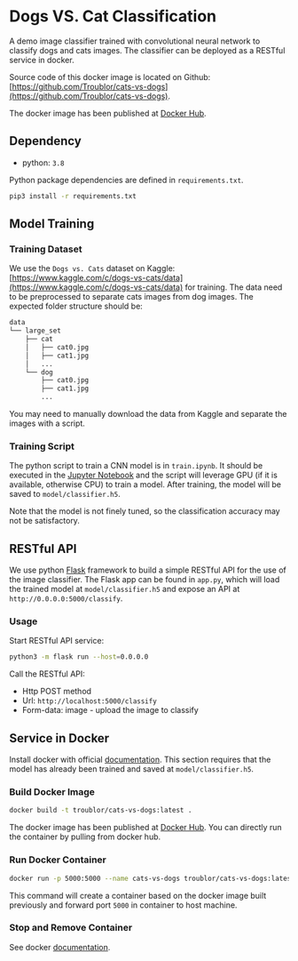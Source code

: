# Dogs VS. Cat Classification

A demo image classifier trained with convolutional neural network to classify dogs and cats images. 
The classifier can be deployed as a RESTful service in docker.  

Source code of this docker image is located on Github: [https://github.com/Troublor/cats-vs-dogs](https://github.com/Troublor/cats-vs-dogs).

The docker image has been published at [Docker Hub](https://hub.docker.com/repository/docker/troublor/cats-vs-dogs).

## Dependency

- python: `3.8`

Python package dependencies are defined in `requirements.txt`. 
```bash
pip3 install -r requirements.txt
```

## Model Training

### Training Dataset

We use the `Dogs vs. Cats` dataset on Kaggle: [https://www.kaggle.com/c/dogs-vs-cats/data](https://www.kaggle.com/c/dogs-vs-cats/data) for training.
The data need to be preprocessed to separate cats images from dog images. 
The expected folder structure should be: 
```bash
data
└── large_set
    ├── cat
    │   ├── cat0.jpg
    │   ├── cat1.jpg
    │   ...
    └── dog
        ├── cat0.jpg
        ├── cat1.jpg
        ...
```
You may need to manually download the data from Kaggle and separate the images with a script. 

### Training Script

The python script to train a CNN model is in `train.ipynb`.
It should be executed in the [Jupyter Notebook](https://jupyter.org/) and the script will leverage GPU (if it is available, otherwise CPU) to train a model.
After training, the model will be saved to `model/classifier.h5`.

Note that the model is not finely tuned, so the classification accuracy may not be satisfactory.

## RESTful API

We use python [Flask](https://flask.palletsprojects.com/en/2.0.x/) framework to build a simple RESTful API for the use of the image classifier.
The Flask app can be found in `app.py`, which will load the trained model at `model/classifier.h5` and expose an API at `http://0.0.0.0:5000/classify`.

### Usage

Start RESTful API service:
```bash
python3 -m flask run --host=0.0.0.0
```

Call the RESTful API: 
- Http POST method
- Url: `http://localhost:5000/classify`
- Form-data: image - upload the image to classify

## Service in Docker

Install docker with official [documentation](https://docs.docker.com/get-docker/).
This section requires that the model has already been trained and saved at `model/classifier.h5`.

### Build Docker Image

```bash
docker build -t troublor/cats-vs-dogs:latest .
```
The docker image has been published at [Docker Hub](https://hub.docker.com/repository/docker/troublor/cats-vs-dogs).
You can directly run the container by pulling from docker hub.

### Run Docker Container

```bash
docker run -p 5000:5000 --name cats-vs-dogs troublor/cats-vs-dogs:latest
```
This command will create a container based on the docker image built previously and forward port `5000` in container to host machine.

### Stop and Remove Container

See docker [documentation](https://docs.docker.com/engine/reference/commandline/rm/).